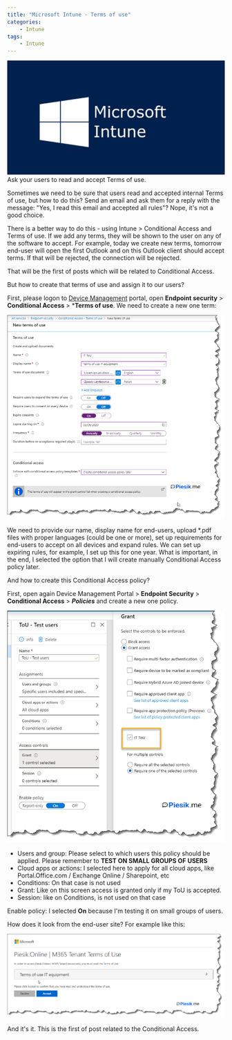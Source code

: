 ```yaml
---
title: "Microsoft Intune - Terms of use"
categories:
    - Intune
tags:
    - Intune
---
```

![„Microsoft Intune - Terms of use"](/assets/images/top_images/IntuneTOP.png)Ask your users to read and accept Terms of use.

Sometimes we need to be sure that users read and accepted internal Terms of use, but how to do this? Send an email and ask them for a reply with the message: "Yes, I read this email and accepted all rules"? Nope, it's not a good choice. 

There is a better way to do this - using Intune > Conditional Access and Terms of use. If we add any terms, they will be shown to the user on any of the software to accept. For example, today we create new terms, tomorrow end-user will open the first Outlook and on this Outlook client should accept terms. If that will be rejected, the connection will be rejected. 

That will be the first of posts which will be related to Conditional Access.

But how to create that terms of use and assign it to our users?

First, please logon to [Device Management](https://devicemanagement.portal.azure.com/) portal, open **Endpoint security** > **Conditional Access** > ***Terms of use**. We need to create a new one term:

!["Microsoft Intune - Terms of use"](/assets/images/posts/Intune-Terms-Of-use/01.png)

We need to provide our name, display name for end-users, upload *.pdf files with proper languages (could be one or more), set up requirements for end-users to accept on all devices and expand rules. We can set up expiring rules, for example, I set up this for one year. What is important, in the end, I selected the option that I will create manually Conditional Access policy later.

And how to create this Conditional Access policy?

First, open again Device Management Portal > **Endpoint Security** > **Conditional Access** > ***Policies*** and create a new one policy.

!["Microsoft Intune - Terms of use"](/assets/images/posts/Intune-Terms-Of-use/02.png)

* Users and group: Please select to which users this policy should be applied. Please remember to **TEST ON SMALL GROUPS OF USERS**
* Cloud apps or actions: I selected here to apply for all cloud apps, like Portal.Office.com / Exchange Online / Sharepoint, etc
* Conditions: On that case is not used
* Grant: Like on this screen access is granted only if my ToU is accepted.
* Session: like on Conditions, is not used on that case

Enable policy: I selected **On** because I'm testing it on small groups of users.

How does it look from the end-user site? For example like this:

!["Microsoft Intune - Terms of use"](/assets/images/posts/Intune-Terms-Of-use/03.png)

And it's it. This is the first of post related to the Conditional Access.
